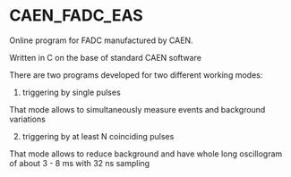 # CAEN_FADC_EAS

Online program for FADC manufactured by CAEN.

Written in C on the base of standard CAEN software

There are two programs developed for two different working modes: 

1) triggering by single pulses

That mode allows to simultaneously measure events and background variations 

2) triggering by at least N coinciding pulses 

That mode allows to reduce background and have whole long oscillogram of about 3 - 8 ms with 32 ns sampling
